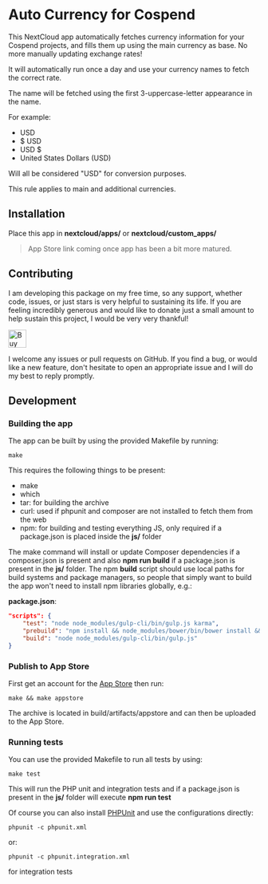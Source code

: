 <!--
SPDX-FileCopyrightText: Chen Asraf <contact@casraf.dev>
SPDX-License-Identifier: CC0-1.0
-->

# Auto Currency for Cospend

This NextCloud app automatically fetches currency information for your Cospend projects, and fills
them up using the main currency as base. No more manually updating exchange rates!

It will automatically run once a day and use your currency names to fetch the correct rate.

The name will be fetched using the first 3-uppercase-letter appearance in the name.

For example:

- USD
- $ USD
- USD $
- United States Dollars (USD)

Will all be considered "USD" for conversion purposes.

This rule applies to main and additional currencies.

## Installation

Place this app in **nextcloud/apps/** or **nextcloud/custom_apps/**

> App Store link coming once app has been a bit more matured.

## Contributing

I am developing this package on my free time, so any support, whether code, issues, or just stars is
very helpful to sustaining its life. If you are feeling incredibly generous and would like to donate
just a small amount to help sustain this project, I would be very very thankful!

<a href='https://ko-fi.com/casraf' target='_blank'>
  <img height='36' style='border:0px;height:36px;'
    src='https://cdn.ko-fi.com/cdn/kofi1.png?v=3'
    alt='Buy Me a Coffee at ko-fi.com' />
</a>

I welcome any issues or pull requests on GitHub. If you find a bug, or would like a new feature,
don't hesitate to open an appropriate issue and I will do my best to reply promptly.

## Development

### Building the app

The app can be built by using the provided Makefile by running:

    make

This requires the following things to be present:

- make
- which
- tar: for building the archive
- curl: used if phpunit and composer are not installed to fetch them from the web
- npm: for building and testing everything JS, only required if a package.json is placed inside the
  **js/** folder

The make command will install or update Composer dependencies if a composer.json is present and also
**npm run build** if a package.json is present in the **js/** folder. The npm **build** script
should use local paths for build systems and package managers, so people that simply want to build
the app won't need to install npm libraries globally, e.g.:

**package.json**:

```json
"scripts": {
    "test": "node node_modules/gulp-cli/bin/gulp.js karma",
    "prebuild": "npm install && node_modules/bower/bin/bower install && node_modules/bower/bin/bower update",
    "build": "node node_modules/gulp-cli/bin/gulp.js"
}
```

### Publish to App Store

First get an account for the [App Store](http://apps.nextcloud.com/) then run:

    make && make appstore

The archive is located in build/artifacts/appstore and can then be uploaded to the App Store.

### Running tests

You can use the provided Makefile to run all tests by using:

    make test

This will run the PHP unit and integration tests and if a package.json is present in the **js/**
folder will execute **npm run test**

Of course you can also install [PHPUnit](http://phpunit.de/getting-started.html) and use the
configurations directly:

    phpunit -c phpunit.xml

or:

    phpunit -c phpunit.integration.xml

for integration tests
